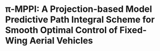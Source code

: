 # π-MPPI: A Projection-based Model Predictive Path Integral Scheme for Smooth Optimal Control of Fixed-Wing Aerial Vehicles

